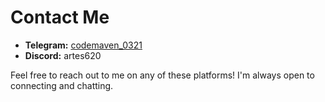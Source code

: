 # Contact Me


- **Telegram:** [codemaven_0321](https://t.me/flyingavius)
- **Discord:** artes620

Feel free to reach out to me on any of these platforms! I'm always open to connecting and chatting.
